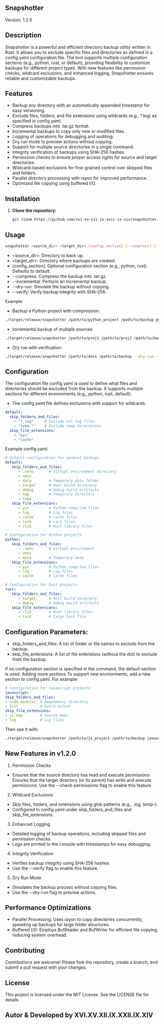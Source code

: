 ## Snapshotter
Version: 1.2.0

## Description

Snapshotter is a powerful and efficient directory backup utility written in Rust. It allows you to exclude specific files and directories as defined in a config.yaml configuration file. The tool supports multiple configuration sections (e.g., python, rust, or default), providing flexibility to customize backups for different project types. With new features like permission checks, wildcard exclusions, and enhanced logging, Snapshotter ensures reliable and customizable backups.

## Features

- Backup any directory with an automatically appended timestamp for easy versioning.
- Exclude files, folders, and file extensions using wildcards (e.g., *.log) as specified in config.yaml.
- Compress backups into .tar.gz format.
- Incremental backups to copy only new or modified files.
- Logging of operations for debugging and auditing.
- Dry run mode to preview actions without copying.
- Support for multiple source directories in a single command.
- Integrity verification of backups using SHA-256 hashes.
- Permission checks to ensure proper access rights for source and target directories.
- Wildcard-based exclusions for fine-grained control over skipped files and folders.
- Parallel directory processing with rayon for improved performance.
- Optimized file copying using buffered I/O.

## Installation

1. **Clone the repository:**

   ```bash
   git clone https://github.com/xvi-xv-xii-ix-xxii-ix-xiv/snapshotter.git

## Usage

```bash
snapshotter <source_dir> <target_dir> [config_section] [--compress] [--incremental] [--dry-run] [--verify]
```

- <source_dir>: Directory to back up.
- <target_dir>: Directory where backups are created.
- [config_section]: Optional configuration section (e.g., python, rust). Defaults to default.
- --compress: Compress the backup into .tar.gz.
- --incremental: Perform an incremental backup.
- --dry-run: Simulate the backup without copying.
- --verify: Verify backup integrity with SHA-256.

Example
- Backup a Python project with compression:

```bash
./target/release/snapshotter /path/to/python_project /path/to/backup python --compress
```
- Incremental backup of multiple sources:
```bash
./target/release/snapshotter /path/to/proj1 /path/to/proj2 /path/to/backup --incremental
```

- Dry run with verification:
```bash
./target/release/snapshotter /path/to/docs /path/to/backup --dry-run --verify
```

## Configuration

The configuration file config.yaml is used to define what files and directories should be excluded from the backup.
It supports multiple sections for different environments (e.g., python, rust, default).

- The config.yaml file defines exclusions with support for wildcards.
```yaml
default:
  skip_folders_and_files:
    - "*.log"     # Exclude all log files
    - "temp-*"    # Exclude temp directories
  skip_file_extensions:
    - "pyc"
    - "cache"
```

Example config.yaml:

```yaml
# Default configuration for general backups
default:
   skip_folders_and_files:
      - .venv       # Virtual environment directory
      - venv
      - data        # Temporary data folder
      - target      # Rust build directory
      - debug       # Debug build artifacts
      - tmp         # Temporary directory
      - temp
   skip_file_extensions:
      - pyc         # Python compiled files
      - log         # Log files
      - cache       # Cache files
      - lock        # Lock files
      - rlib        # Rust library files

# Configuration for Python projects
python:
   skip_folders_and_files:
      - .venv       # Virtual environment
      - venv
      - data        # Temporary data
   skip_file_extensions:
      - pyc         # Python compiled files
      - log         # Log files
      - cache       # Cache files

# Configuration for Rust projects
rust:
   skip_folders_and_files:
      - target      # Rust build directory
      - debug       # Debug build artifacts
   skip_file_extensions:
      - rlib        # Rust library files
      - lock        # Cargo lock file
```

## Configuration Parameters:

- skip_folders_and_files: A list of folder or file names to exclude from the backup.
- skip_file_extensions: A list of file extensions (without the dot) to exclude from the backup.

If no configuration section is specified in the command, the default section is used.
Adding more sections
To support new environments, add a new section to config.yaml. For example:

```yaml
# Configuration for JavaScript projects
javascript:
skip_folders_and_files:
- node_modules  # Dependency directory
- dist          # Build output
skip_file_extensions:
- js.map        # Source maps
- log           # Log files
```

Then use it with:
```bash
./target/release/snapshotter /path/to/js_project /path/to/backup javascript
```

## New Features in v1.2.0

1. Permission Checks

- Ensures that the source directory has read and execute permissions.
Ensures that the target directory (or its parent) has write and execute permissions.
Use the --check-permissions flag to enable this feature.
2. Wildcard Exclusions

- Skip files, folders, and extensions using glob patterns (e.g., *.log, temp-*).
- Configured in config.yaml under skip_folders_and_files and skip_file_extensions.
3. Enhanced Logging

- Detailed logging of backup operations, including skipped files and permission checks.
- Logs are printed to the console with timestamps for easy debugging.
4. Integrity Verification

- Verifies backup integrity using SHA-256 hashes.
- Use the --verify flag to enable this feature.
5. Dry Run Mode

- Simulates the backup process without copying files.
- Use the --dry-run flag to preview actions.

## Performance Optimizations
- Parallel Processing: Uses rayon to copy directories concurrently, speeding up backups for large folder structures.
- Buffered I/O: Employs BufReader and BufWriter for efficient file copying, reducing system overhead.

## Contributing
Contributions are welcome! Please fork the repository, create a branch, and submit a pull request with your changes.

## License
This project is licensed under the MIT License. See the LICENSE file for details.

## Autor & Developed by XVI.XV.XII.IX.XXII.IX.XIV
